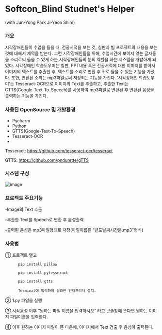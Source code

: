 # Softcon_Blind Studnet's Helper
(with Jun-Yong Park Ji-Yeon Shim)
### 개요

시각장애인들이 수업을 들을 때, 전공서적을 보는 것, 칠판과 빔 프로젝트의 내용을 보는 것에 대해서 제약을 받는다. 그런 시각장애인들을 위해, 수업시간에 보이지 않는 글자들을 소리로써 들을 수 있게 하는 시각장애인들의 눈의 역할을 하는 시스템을 개발하게 되었다. 시각장애인 학습도우미는 칠판, PPT내용 혹은 전공서적에 대한 이미지를 받아서 이미지의 텍스트를 추출한 후, 텍스트를 소리로 변환 후 귀로 들을 수 있는 기능을 가졌다. 또한, 변환된 소리는 mp3파일로써 저장되는 기능을 가진다. ‘시각장애인 학습도우미’는 Tesseract-OCR으로 이미지의 Text를 추출하고, 추출한 Text는 GTTS(Google-Text-To-Speech)를 사용하여 mp3파일로 변환된 후 변환된 음성을 출력하는 기능을 가진다.

### 사용된 OpenSource 및 개발환경

-  Pycharm 
-  Python 
-  GTTS(Google-Text-To-Speech) 
-  Tesseract-OCR
-  

 Tesseract: https://github.com/tesseract-ocr/tesseract
 
 GTTS:  https://github.com/pndurette/gTTS

### 시스템 구성

![image](https://user-images.githubusercontent.com/49527233/66266625-63c7fa80-e862-11e9-8020-509ca9fc47a4.png)

### 프로젝트 주요기능

 -Image의 Text 추출
 
 -추출한 Text를 Speech로 변환 후 음성출력
 
 -출력된 음성은 mp3파일형태로 저장(파일이름은 “년도날짜시간분.mp3”형식)

### 사용법 


① 프로젝트 열고 
          
          pip install pillow 
          
          pip install pytesseract 
          
          pip install gtts
          
          Terminal에 입력하여 필요한 인터프리터 설치.

② 1.py 파일을 실행

③ 시작음성 이후 “원하는 파일 이름을 입력하시오” 라고 콘솔창에 뜬다면 원하는 이미지 파일이름을 입력한다.

④ 이후 원하는 이미지 파일이 뜬 다음에, 이미지에서 Text 검출 후 음성이 출력된다.




